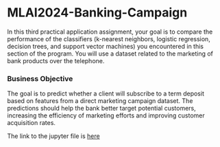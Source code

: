 # MLAI2024-Banking-Campaign

In this third practical application assignment, your goal is to compare the performance of the classifiers (k-nearest neighbors, logistic regression, decision trees, and support vector machines) you encountered in this section of the program. You will use a dataset related to the marketing of bank products over the telephone.

### Business Objective

The goal is to predict whether a client will subscribe to a term deposit based on features from a direct marketing campaign dataset. The predictions should help the bank better target potential customers, increasing the efficiency of marketing efforts and improving customer acquisition rates.

The link to the jupyter file is [here](https://github.com/jeffreymattson/MLAI2024-Banking-Campaign/blob/main/banking.ipynb)
